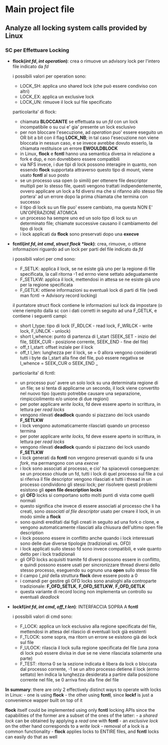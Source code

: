 # Main project file

## Analyze all locking system calls provided by Linux

### SC per Effettuare Locking

- **flock(_int fd_, _int operation_)**: crea o rimuove un advisory lock per l'intero file indicato da _fd_

	i possibili valori per operation sono:
	- LOCK_SH: applica uno shared lock (che può essere condiviso con altri)
	- LOCK_EX: applica un exclusive lock
	- LOCK_UN: rimuove il lock sul file specificato
	
	particolarita' di flock:
	- chiamata **BLOCCANTE** se effettuata su un *fd* con un lock incompatibile o su cui e' gia' presente un lock esclusivo
	- per non bloccare l'esecuzione, ad *operation* puo' essere eseguito un OR bit a bit con il flag **LOCK_NB**; in tal caso l'esecuzione non viene bloccata in nessun caso, e se invece avrebbe dovuto esserlo, la chiamata restituisce un errore **EWOULDBLOCK**
	- in Linux, **flock** e **fcntl** hanno una semantica diversa in relazione a fork e dup, e non dovrebbero essere compatibili
	- via NFS invece, i due tipi di lock possono interagire in quanto, non essendo **flock** supportata attraverso questo tipo di mount, viene usato **fcntl** al suo posto
	- se un processo usa open (o simili) per ottenere file descriptor multipli per lo stesso file, questi vengono trattati indipendentemente, ovvero applicare un lock a fd diversi ma che si rifanno allo stesso file portera' ad un errore dopo la prima chiamata che termina con successo
	- il tipo di lock su un file puo' essere cambiato, ma questa NON E' UN'OPERAZIONE ATOMICA
	- un processo ha sempre uno ed un solo tipo di lock su un determinato file; chiamate successive causano il cambiamento del tipo di lock
	- i lock applicati da **flock** sono preservati dopo una **execve**

- **fcntl(_int fd_, _int cmd_, _struct flock *lock_)**: crea, rimuove, o ottiene informazioni riguardo ad un lock
		per parti del file indicato da _fd_
	
	i possibili valori per cmd sono:
	- F_SETLK: applica il lock, se ne esiste già uno per la regione di file specificata, la call ritorna -1
			ed errno viene settato adeguatamente
	- F_SETLKW: applica il lock, mettendosi in attesa se ne esiste già uno per la regione specificata
	- F_GETLK: ottiene informazioni su eventuali lock di parti di file (vedi man fcntl -> Advisory record locking)
	
	il puntatore struct flock contiene le informazioni sul lock da impostare (o viene riempito dalla sc con i dati corretti
			in seguito ad una F_GETLK, e contiene i seguenti campi:
	- short l_type: tipo di lock (F_RDLCK - read lock, F_WRLCK - write lock, F_UNLCK - unlock)
	- short l_whence: punto di partenza di l_start (SEEK_SET - inizio del file, SEEK_CUR - posizione corrente, SEEK_END - fine del file)
	- off_t l_start: offset inziale per il lock
	- off_t l_len: lunghezza per il lock, se = 0 allora vengono considerati tutti i byte da l_start alla fine del file, può essere negativa se
			l_whence = SEEK_CUR o SEEK_END _
	
	particolarita' di fcntl:
	- un processo puo' avere un solo lock su una determinata regione di un file; se si tenta di applicarne un secondo, il lock viene convertito nel nuovo tipo (questo potrebbe causare una separazione, rimpicciolimento e/o unione di due regioni)
	- per poter applicare *write locks*, fd deve essere aperto in scrittura, in lettura per *read locks*
	- vengono rilevati **deadlock** quando si piazzano dei lock usando **F_SETLKW**
	- i lock vengono automaticamente rilasciati quando un processo termina 
	- per poter applicare *write locks*, fd deve essere aperto in scrittura, in lettura per *read locks*
	- vengono rilevati **deadlock** quando si piazzano dei lock usando **F_SETLKW**
	- i lock generati da **fcntl** non vengono preservati quando si fa una *fork*, ma permangono con una *execve*
	- i lock sono associati al processo, e cio' ha spiacevoli conseguenze: se un processo chiude un fd, tutti i lock di quel processo sul file a cui si riferiva il file descriptor vengono rilasciati e tutti i thread in un processo condividono gli stessi lock; per risolvere questi problemi esistono gli **open file description locks**
	- gli **OFD** locks si comportano sotto molti punti di vista come quelli normali
	- questo significa che invece di essere associati al processo che li ha creati, sono *associati al file descriptor* usato per creare il lock, in un modo simile a **flock**
	- sono quindi ereditati dai figli creati in seguito ad una fork o clone, e vengono automaticamente rilasciati alla chiusura dell'ultimo open file description
	- i lock possono essere in conflitto anche quando i lock interessati sono delle due diverse tipologie (tradizionali vs. OFD)
	- i lock applicati sullo stesso fd sono invece compatibili, e vale quanto detto per i lock tradizionali
	- gli OFD locks acquisiti tramite fd diversi possono essere in conflitto, e quindi possono essere usati per sincronizzare thread diversi dello stesso processo, eseguendo su ognuno una **open** sullo stesso file
	- il campo *l_pid* della struttura **flock** deve essere posto a 0
	- i comandi per gestire gli OFD locks sono analoghi alla controparte tradizionale: **F_OFD_SETLK**, **F_OFD_SETLKW**, **F_OFD_GETLK**
	- questa variante di record locing non implementa un controllo su eventuali *deadlock*

- **lockf(_int fd_, _int cmd_, _off_t len_)**: INTERFACCIA SOPRA A **fcntl**
	
	i possibili valori di cmd sono:
	- F_LOCK: applica un lock esclusivo alla regione specificata del file, mettendosi in attesa del rilascio di eventuali lock già esistenti
	- F_TLOCK: some sopra, ma ritorn un errore se esistono già dei lock sul file
	- F_ULOCK: rilascia il lock sulla regione specificata del file (una zona di lock può essere divisa in due se ne viene rilasciata solamente una parte)
	- F_TEST: ritorna 0 se la sezione indicata è libera da lock o bloccata dal processo corrente, -1 se un altro processo detiene il lock (errno settato)
	len indica la lunghezza desiderata a partire dalla posizione corrente nel file, se 0 arriva fino alla fine del file

**In summary**: there are only 2 effectively distinct ways to operate with locks in Linux:
 	- one is using **flock**
	- the other using **fcntl**, since **lockf** is just a convenience wapper built on top of it

**flock** itself could be implemented using only **fcntl** locking APIs since the capabilities of the former are
a subset of the ones of the latter:
	- a *shared lock* can be obtained by applying a *read* one with **fcntl**
	- an *exclusive lock* on the other hand corresponds to a *write lock*
	- removal of a lock is a common functionality
	- **flock** applies locks to ENTIRE files, and **fcntl** locks can easily do that as well
